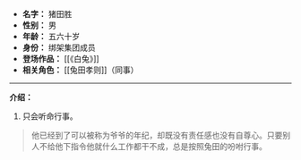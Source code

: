 
- **名字：** 猪田胜
- **性别：** 男
- **年龄：** 五六十岁
- **身份：** 绑架集团成员
- **登场作品：** [[《白兔》]]
- **相关角色：** [[兔田孝则]]（同事）

---

**介绍：** 

1. 只会听命行事。

> 他已经到了可以被称为爷爷的年纪，却既没有责任感也没有自尊心。只要别人不给他下指令他就什么工作都干不成，总是按照兔田的吩咐行事。
